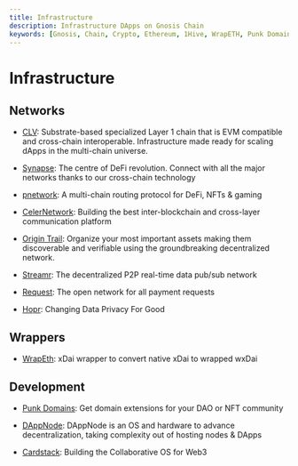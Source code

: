 ```yaml
---
title: Infrastructure 
description: Infrastructure DApps on Gnosis Chain
keywords: [Gnosis, Chain, Crypto, Ethereum, 1Hive, WrapETH, Punk Domains, Origin Trail, Streamr Network, Orchid, Colony, Hopr, DAppNode, Circles, Cardstack, Request]
---
```


# Infrastructure

## Networks

* [CLV](https://clv.org/): Substrate-based specialized Layer 1 chain that is EVM compatible and cross-chain interoperable. Infrastructure made ready for scaling dApps in the multi-chain universe.

* [Synapse](https://synapse.network): The centre of DeFi revolution. Connect with all the major networks thanks to our cross-chain technology

* [pnetwork](https://p.network/): A multi-chain routing protocol for DeFi, NFTs & gaming 

* [CelerNetwork](https://celer.network): Building the best inter-blockchain and cross-layer communication platform

* [Origin Trail](https://origintrail.io/): Organize your most important assets making them discoverable and verifiable using the groundbreaking decentralized network.

* [Streamr](https://streamr.network): The decentralized P2P real-time data pub/sub network

* [Request](https://request.network): The open network for all payment requests 

* [Hopr](https://hoprnet.org): Changing Data Privacy For Good


## Wrappers

* [WrapEth](https://wrapeth.com/): xDai wrapper to convert native xDai to wrapped wxDai

## Development

* [Punk Domains](https://punk.domains): Get domain extensions for your DAO or NFT community

* [DAppNode](https://dappnode.io): DAppNode is an OS and hardware to advance decentralization, taking complexity out of hosting nodes & DApps

* [Cardstack](https://cardstack.com): Building the Collaborative OS for Web3

